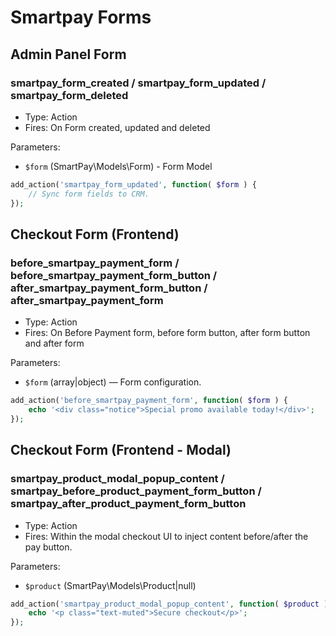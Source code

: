 # Smartpay Forms
## Admin Panel Form
### smartpay_form_created / smartpay_form_updated / smartpay_form_deleted

- Type: Action
- Fires: On Form created, updated and deleted

Parameters:

- `$form` (SmartPay\Models\Form) - Form Model

```php
add_action('smartpay_form_updated', function( $form ) {
    // Sync form fields to CRM.
});
```

## Checkout Form (Frontend)

### before_smartpay_payment_form / before_smartpay_payment_form_button / after_smartpay_payment_form_button / after_smartpay_payment_form

- Type: Action
- Fires: On Before Payment form, before form button, after form button and after form

Parameters:

- `$form` (array|object) — Form configuration.

```php
add_action('before_smartpay_payment_form', function( $form ) {
    echo '<div class="notice">Special promo available today!</div>';
});
```


## Checkout Form (Frontend - Modal)

### smartpay_product_modal_popup_content / smartpay_before_product_payment_form_button / smartpay_after_product_payment_form_button

- Type: Action
- Fires: Within the modal checkout UI to inject content before/after the pay button.

Parameters:

- `$product` (SmartPay\Models\Product|null)

```php
add_action('smartpay_product_modal_popup_content', function( $product ) {
    echo '<p class="text-muted">Secure checkout</p>';
});
```
